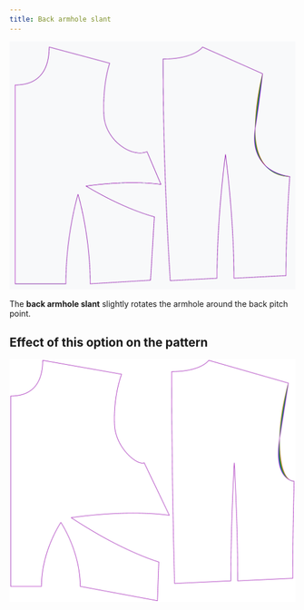 ```yaml
---
title: Back armhole slant
---
```


![The effect of the back armhole slant option on the pattern](sample.png)

The **back armhole slant** slightly rotates the armhole around the back pitch point.

## Effect of this option on the pattern

![This image shows the effect of this option by superimposing several variants that have a different value for this option](bella_backarmholeslant_sample.svg "Effect of this option on the pattern")
